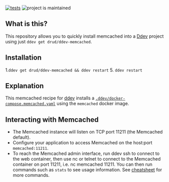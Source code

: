 [![tests](https://github.com/drud/ddev-memcached/actions/workflows/tests.yml/badge.svg)](https://github.com/drud/ddev-memcached/actions/workflows/tests.yml) ![project is maintained](https://img.shields.io/maintenance/yes/2022.svg)

## What is this?

This repository allows you to quickly install memcached into a [Ddev](https://ddev.readthedocs.io) project using just `ddev get drud/ddev-memcached`.

## Installation

1.`ddev get drud/ddev-memcached && ddev restart`
5. `ddev restart`

## Explanation

This memcached recipe for [ddev](https://ddev.readthedocs.io) installs a [`.ddev/docker-compose.memcached.yaml`](docker-compose.memcached.yaml) using the `memcached` docker image.

## Interacting with Memcached

* The Memcached instance will listen on TCP port 11211 (the Memcached default).
* Configure your application to access Memcached on the host:port `memcached:11211`.
* To reach the Memcached admin interface, run ddev ssh to connect to the web container, then use nc or telnet to connect to the Memcached container on port 11211, i.e. nc memcached 11211. You can then run commands such as `stats` to see usage information. See [cheatsheet](https://lzone.de/cheat-sheet/memcached) for more commands.

